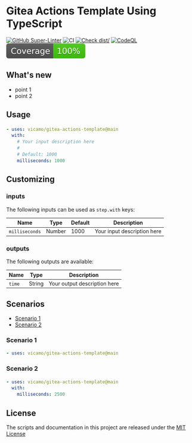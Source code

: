 # Gitea Actions Template Using TypeScript

[![GitHub Super-Linter](https://gitea.com/vicamo/gitea-actions-template/actions/workflows/linter.yml)](https://github.com/super-linter/super-linter)
![CI](https://gitea.com/vicamo/gitea-actions-template/actions/workflows/ci.yml)
[![Check dist/](https://gitea.com/vicamo/gitea-actions-template/actions/workflows/check-dist.yml)](https://gitea.com/vicamo/gitea-actions-template/actions/workflows/check-dist.yml)
[![CodeQL](https://github.com/vicamo/gitea-actions-template/actions/workflows/codeql-analysis.yml/badge.svg)](https://github.com/vicamo/gitea-actions-template/actions/workflows/codeql-analysis.yml)
[![Coverage](./badges/coverage.svg)](./badges/coverage.svg)

## What's new

- point 1
- point 2

## Usage

<!-- start usage -->

```yaml
- uses: vicamo/gitea-actions-template@main
  with:
    # Your input description here
    #
    # Default: 1000
    milliseconds: 1000
```

<!-- end usage -->

## Customizing

### inputs

The following inputs can be used as `step.with` keys:

| Name           | Type   | Default | Description                 |
| -------------- | ------ | ------- | --------------------------- |
| `milliseconds` | Number | 1000    | Your input description here |

### outputs

The following outputs are available:

| Name   | Type   | Description                  |
| ------ | ------ | ---------------------------- |
| `time` | String | Your output description here |

## Scenarios

- [Scenario 1](#scenario-1)
- [Scenario 2](#scenario-2)

### Scenario 1

```yaml
- uses: vicamo/gitea-actions-template@main
```

### Scenario 2

```yaml
- uses: vicamo/gitea-actions-template@main
  with:
    milliseconds: 2500
```

## License

The scripts and documentation in this project are released under the
[MIT License](LICENSE)

